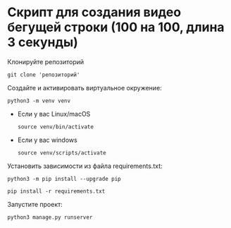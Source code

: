 # Скрипт для создания видео бегущей строки (100 на 100, длина 3 секунды)

Клонируйте репозиторий

```
git clone 'репозиторий'
```

Создайте и активировать виртуальное окружение:

```
python3 -m venv venv
```

* Если у вас Linux/macOS

    ```
    source venv/bin/activate
    ```

* Если у вас windows

    ```
    source venv/scripts/activate
    ```

Установить зависимости из файла requirements.txt:

```
python3 -m pip install --upgrade pip
```

```
pip install -r requirements.txt
```

Запустите проект:

```
python3 manage.py runserver
```
